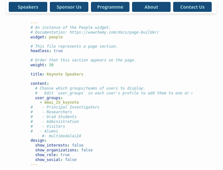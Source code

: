 ```yaml
---
# An instance of the People widget.
# Documentation: https://wowchemy.com/docs/page-builder/
widget: people

# This file represents a page section.
headless: true

# Order that this section appears on the page.
weight: 30

title: Keynote Speakers

content:
  # Choose which groups/teams of users to display.
  #   Edit `user_groups` in each user's profile to add them to one or more of these groups.
  user_groups:
    - mmai_25_keynote
#    - Principal Investigators
#    - Researchers
#    - Grad Students
#    - Administration
#    - Visitors
#   - Alumni
     #- multimodalai24
design:
  show_interests: false
  show_organizations: false
  show_role: true
  show_social: false
---
```

<style>
  .sticky-buttons {
    position: fixed;
    top: 1px !important;
    left: 50%;
    transform: translateX(-50%);
    background: rgba(255, 255, 255, 0.9);
    padding: 5px 8px;
    border-radius: 8px;
    box-shadow: 0px 4px 6px rgba(0, 0, 0, 0.1);
    z-index: 9999;

    display: flex;            /* Enable flex layout */
    flex-direction: row;      /* Keep items in a row */
    flex-wrap: nowrap;        /* Prevent wrapping */
    overflow-x: auto;         /* Allow scrolling on very small screens */
    max-width: 100vw;         /* Avoid overflowing viewport width */
  }

  .sticky-buttons button {
    font-family: 'Open Sans', Arial, sans-serif;
    font-size: 14px;
    font-weight: bold;
    padding: 6px 12px;
    border: none;
    border-radius: 4px;
    background-color: #154c79;
    color: #abdbe3;
    cursor: pointer;
    margin-right: 8px;
    flex: 0 0 auto;           /* Prevent flex shrink/grow */
    min-width: 120px;
    white-space: nowrap;     /* Prevent button text from wrapping */
  }
</style>
<div class="sticky-buttons">
  <a href="#speaker" style="text-decoration: none;">
    <button>Speakers</button>
  </a>
  <a href="/call-for-sponsorship/" style="text-decoration: none;">
    <button>Sponsor Us</button>
  </a>
  <a href="#programme" style="text-decoration: none;">
    <button>Programme</button>
  </a>
  <a href="#about" style="text-decoration: none;">
    <button>About</button>
  </a>
  <a href="#contact" style="text-decoration: none;">
    <button>Contact Us</button>
  </a>

</div>

